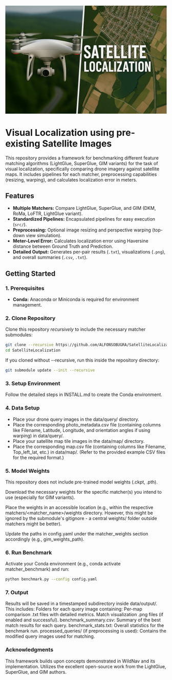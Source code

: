 <p align="center">
  <img src="thumbnail.png" alt="Visual Localization Thumbnail" width="600"/>
</p>

# Visual Localization using pre-existing Satellite Images

This repository provides a framework for benchmarking different feature matching algorithms (LightGlue, SuperGlue, GIM variants) for the task of visual localization, specifically comparing drone imagery against satellite maps. It includes pipelines for each matcher, preprocessing capabilities (resizing, warping), and calculates localization error in meters. 


## Features

*   **Multiple Matchers:** Compare LightGlue, SuperGlue, and GIM (DKM, RoMa, LoFTR, LightGlue variant).
*   **Standardized Pipelines:** Encapsulated pipelines for easy execution (`src/`).
*   **Preprocessing:** Optional image resizing and perspective warping (top-down view simulation).
*   **Meter-Level Error:** Calculates localization error using Haversine distance between Ground Truth and Prediction.
*   **Detailed Output:** Generates per-pair results (`.txt`), visualizations (`.png`), and overall summaries (`.csv`, `.txt`).

## Getting Started

### 1. Prerequisites

*   **Conda:** Anaconda or Miniconda is required for environment management.

### 2. Clone Repository

Clone this repository *recursively* to include the necessary matcher submodules:

```bash
git clone --recursive https://github.com/ALFONSOBUGRA/SatelliteLocalization.git
cd SatelliteLocalization
```

If you cloned without --recursive, run this inside the repository directory:
```bash
git submodule update --init --recursive
```
### 3. Setup Environment

Follow the detailed steps in INSTALL.md to create the Conda environment.

### 4. Data Setup

- Place your drone query images in the data/query/ directory.
- Place the corresponding photo_metadata.csv file (containing columns like Filename, Latitude, Longitude, and orientation angles if using warping) in data/query/.
- Place your satellite map tile images in the data/map/ directory.
- Place the corresponding map.csv file (containing columns like Filename, Top_left_lat, etc.) in data/map/.
(Refer to the provided example CSV files for the required format.)

### 5. Model Weights

This repository does not include pre-trained model weights (.ckpt, .pth).

Download the necessary weights for the specific matcher(s) you intend to use (especially for GIM variants).

Place the weights in an accessible location (e.g., within the respective matchers/<matcher_name>/weights directory. However, this might be ignored by the submodule's gitignore - a central weights/ folder outside matchers might be better).

Update the paths in config.yaml under the matcher_weights section accordingly (e.g., gim_weights_path).

### 6. Run Benchmark

Activate your Conda environment (e.g., conda activate matcher_benchmark) and run:
```bash
python benchmark.py --config config.yaml
```
### 7. Output
Results will be saved in a timestamped subdirectory inside data/output/. This includes:
Folders for each query image containing:
Per-map comparison .txt files with detailed metrics.
Match visualization .png files (if enabled and successful).
benchmark_summary.csv: Summary of the best match results for each query.
benchmark_stats.txt: Overall statistics for the benchmark run.
processed_queries/ (if preprocessing is used): Contains the modified query images used for matching.


### Acknowledgments
This framework builds upon concepts demonstrated in WildNav and its implementation.
Utilizes the excellent open-source work from the LightGlue, SuperGlue, and GIM authors.
